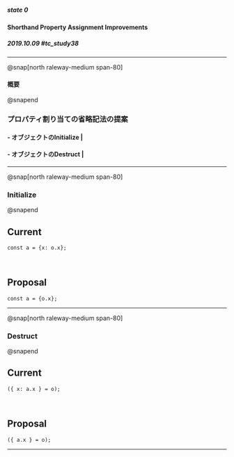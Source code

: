 ##### state 0
#### Shorthand Property Assignment Improvements
##### 2019.10.09 \#tc_study38

---
@snap[north raleway-medium span-80]
#### 概要
@snapend

### プロパティ割り当ての省略記法の提案
#### - オブジェクトのInitialize |
#### - オブジェクトのDestruct |

---
@snap[north raleway-medium span-80]
### Initialize
@snapend

## Current
```text
const a = {x: o.x};
```

<br/>

## Proposal
```text
const a = {o.x};
```

---

@snap[north raleway-medium span-80]
### Destruct
@snapend

## Current
```text
({ x: a.x } = o);
```

<br/>

## Proposal
```text
({ a.x } = o);
```
---

